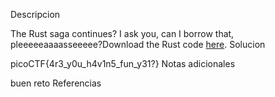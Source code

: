 Descripcion

The Rust saga continues? I ask you, can I borrow that, pleeeeeaaaasseeeee?Download the Rust code [here](https://challenge-files.picoctf.net/c_verbal_sleep/babfbee79718a6363826ba86300173ffde6d81577e9dd07d4130c53a7eecf6c3/fixme2.tar.gz).
Solucion

picoCTF{4r3_y0u_h4v1n5_fun_y31?}
Notas adicionales

buen reto
Referencias